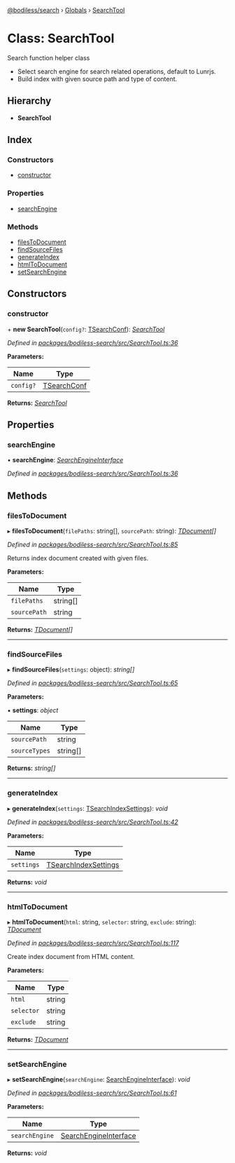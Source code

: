 [@bodiless/search](../README.md) › [Globals](../globals.md) › [SearchTool](searchtool.md)

# Class: SearchTool

Search function helper class

- Select search engine for search related operations, default to Lunrjs.
- Build index with given source path and type of content.

## Hierarchy

* **SearchTool**

## Index

### Constructors

* [constructor](searchtool.md#constructor)

### Properties

* [searchEngine](searchtool.md#searchengine)

### Methods

* [filesToDocument](searchtool.md#filestodocument)
* [findSourceFiles](searchtool.md#findsourcefiles)
* [generateIndex](searchtool.md#generateindex)
* [htmlToDocument](searchtool.md#htmltodocument)
* [setSearchEngine](searchtool.md#setsearchengine)

## Constructors

###  constructor

\+ **new SearchTool**(`config?`: [TSearchConf](../globals.md#tsearchconf)): *[SearchTool](searchtool.md)*

*Defined in [packages/bodiless-search/src/SearchTool.ts:36](https://github.com/johnsonandjohnson/Bodiless-JS/blob/6e712074/packages/bodiless-search/src/SearchTool.ts#L36)*

**Parameters:**

Name | Type |
------ | ------ |
`config?` | [TSearchConf](../globals.md#tsearchconf) |

**Returns:** *[SearchTool](searchtool.md)*

## Properties

###  searchEngine

• **searchEngine**: *[SearchEngineInterface](../interfaces/searchengineinterface.md)*

*Defined in [packages/bodiless-search/src/SearchTool.ts:36](https://github.com/johnsonandjohnson/Bodiless-JS/blob/6e712074/packages/bodiless-search/src/SearchTool.ts#L36)*

## Methods

###  filesToDocument

▸ **filesToDocument**(`filePaths`: string[], `sourcePath`: string): *[TDocument](../globals.md#tdocument)[]*

*Defined in [packages/bodiless-search/src/SearchTool.ts:85](https://github.com/johnsonandjohnson/Bodiless-JS/blob/6e712074/packages/bodiless-search/src/SearchTool.ts#L85)*

Returns index document created with given files.

**Parameters:**

Name | Type |
------ | ------ |
`filePaths` | string[] |
`sourcePath` | string |

**Returns:** *[TDocument](../globals.md#tdocument)[]*

___

###  findSourceFiles

▸ **findSourceFiles**(`settings`: object): *string[]*

*Defined in [packages/bodiless-search/src/SearchTool.ts:65](https://github.com/johnsonandjohnson/Bodiless-JS/blob/6e712074/packages/bodiless-search/src/SearchTool.ts#L65)*

**Parameters:**

▪ **settings**: *object*

Name | Type |
------ | ------ |
`sourcePath` | string |
`sourceTypes` | string[] |

**Returns:** *string[]*

___

###  generateIndex

▸ **generateIndex**(`settings`: [TSearchIndexSettings](../globals.md#tsearchindexsettings)): *void*

*Defined in [packages/bodiless-search/src/SearchTool.ts:42](https://github.com/johnsonandjohnson/Bodiless-JS/blob/6e712074/packages/bodiless-search/src/SearchTool.ts#L42)*

**Parameters:**

Name | Type |
------ | ------ |
`settings` | [TSearchIndexSettings](../globals.md#tsearchindexsettings) |

**Returns:** *void*

___

###  htmlToDocument

▸ **htmlToDocument**(`html`: string, `selector`: string, `exclude`: string): *[TDocument](../globals.md#tdocument)*

*Defined in [packages/bodiless-search/src/SearchTool.ts:117](https://github.com/johnsonandjohnson/Bodiless-JS/blob/6e712074/packages/bodiless-search/src/SearchTool.ts#L117)*

Create index document from HTML content.

**Parameters:**

Name | Type |
------ | ------ |
`html` | string |
`selector` | string |
`exclude` | string |

**Returns:** *[TDocument](../globals.md#tdocument)*

___

###  setSearchEngine

▸ **setSearchEngine**(`searchEngine`: [SearchEngineInterface](../interfaces/searchengineinterface.md)): *void*

*Defined in [packages/bodiless-search/src/SearchTool.ts:61](https://github.com/johnsonandjohnson/Bodiless-JS/blob/6e712074/packages/bodiless-search/src/SearchTool.ts#L61)*

**Parameters:**

Name | Type |
------ | ------ |
`searchEngine` | [SearchEngineInterface](../interfaces/searchengineinterface.md) |

**Returns:** *void*
